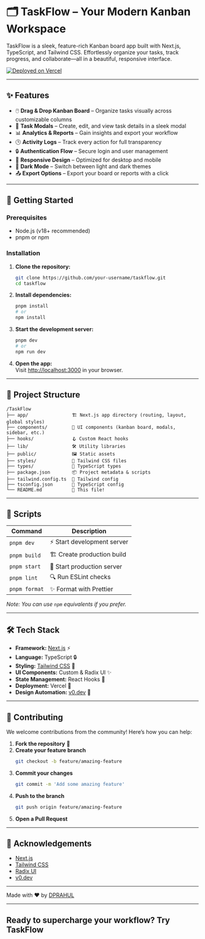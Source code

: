 # 🗂️ TaskFlow – Your Modern Kanban Workspace

TaskFlow is a sleek, feature-rich Kanban board app built with Next.js, TypeScript, and Tailwind CSS. Effortlessly organize your tasks, track progress, and collaborate—all in a beautiful, responsive interface.  

[![Deployed on Vercel](https://img.shields.io/badge/Deployed%20on-Vercel-black?style=for-the-badge&logo=vercel)]((https://task-flow-gold-sigma.vercel.app/))

---

## ✨ Features

- 🖱️ **Drag & Drop Kanban Board** – Organize tasks visually across customizable columns
- 📝 **Task Modals** – Create, edit, and view task details in a sleek modal
- 📊 **Analytics & Reports** – Gain insights and export your workflow
- 🕒 **Activity Logs** – Track every action for full transparency
- 🔒 **Authentication Flow** – Secure login and user management
- 📱 **Responsive Design** – Optimized for desktop and mobile
- 🌙 **Dark Mode** – Switch between light and dark themes
- 📤 **Export Options** – Export your board or reports with a click

---

## 🚀 Getting Started

### Prerequisites

- Node.js (v18+ recommended)
- pnpm or npm

### Installation

1. **Clone the repository:**
   ```bash
   git clone https://github.com/your-username/taskflow.git
   cd taskflow
   ```

2. **Install dependencies:**
   ```bash
   pnpm install
   # or
   npm install
   ```

3. **Start the development server:**
   ```bash
   pnpm dev
   # or
   npm run dev
   ```

4. **Open the app:**  
   Visit [http://localhost:3000](http://localhost:3000) in your browser.

---

## 📂 Project Structure

```
/TaskFlow
├── app/                🏗️ Next.js app directory (routing, layout, global styles)
├── components/         🧩 UI components (kanban board, modals, sidebar, etc.)
├── hooks/              🪝 Custom React hooks
├── lib/                🛠️ Utility libraries
├── public/             🖼️ Static assets
├── styles/             🎨 Tailwind CSS files
├── types/              📝 TypeScript types
├── package.json        📦 Project metadata & scripts
├── tailwind.config.ts  🎨 Tailwind config
├── tsconfig.json       📝 TypeScript config
└── README.md           📖 This file!
```

---

## 📜 Scripts

| Command         | Description                    |
|-----------------|--------------------------------|
| `pnpm dev`      | ⚡ Start development server     |
| `pnpm build`    | 🏗️ Create production build      |
| `pnpm start`    | 🚀 Start production server      |
| `pnpm lint`     | 🔍 Run ESLint checks           |
| `pnpm format`   | ✨ Format with Prettier         |

_Note: You can use `npm` equivalents if you prefer._

---

## 🛠️ Tech Stack

- **Framework:** [Next.js](https://nextjs.org/) ⚡
- **Language:** TypeScript 🔒
- **Styling:** [Tailwind CSS](https://tailwindcss.com/) 🎨
- **UI Components:** Custom & Radix UI ✨
- **State Management:** React Hooks 🧠
- **Deployment:** Vercel 🚀
- **Design Automation:** [v0.dev](https://v0.dev) 🤖


---

## 🤝 Contributing

We welcome contributions from the community! Here’s how you can help:

1. **Fork the repository** 🍴
2. **Create your feature branch**  
   ```bash
   git checkout -b feature/amazing-feature
   ```
3. **Commit your changes**  
   ```bash
   git commit -m 'Add some amazing feature'
   ```
4. **Push to the branch**  
   ```bash
   git push origin feature/amazing-feature
   ```
5. **Open a Pull Request**

---

## 🙏 Acknowledgements

- [Next.js](https://nextjs.org/)
- [Tailwind CSS](https://tailwindcss.com/)
- [Radix UI](https://www.radix-ui.com/)
- [v0.dev](https://v0.dev)

---

Made with ❤️ by [DPRAHUL](https://github.com/DPRAHUL-2021)

---

## Ready to supercharge your workflow? Try TaskFlow
